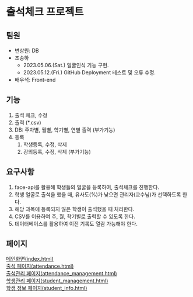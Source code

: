 # 출석체크 프로젝트

## 팀원
- 변상원: DB
- 조송하
    -  2023.05.06.(Sat.) 얼굴인식 기능 구현.
    -  2023.05.12.(Fri.) GitHub Deployment 테스트 및 오류 수정.
- 배우석: Front-end

## 기능
1. 출석 체크, 수정
2. 출력 (*.csv)
3. DB: 주차별, 월별, 학기별, 연별 출력 (부가기능)
4. 등록
    1. 학생등록, 수정, 삭제
    2. 강의등록, 수정, 삭제 (부가기능)

## 요구사항
1. face-api를 활용해 학생들의 얼굴을 등록하여, 출석체크를 진행한다.
2. 학생 얼굴로 출석을 했을 때, 유사도(%)가 낮으면 관리자(교수님)가 선택하도록 한다.
3. 해당 과목에 등록되지 않은 학생이 출석했을 때 처리한다.
4. CSV를 이용하여 주, 월, 학기별로 출력할 수 있도록 한다.
5. 데이터베이스를 활용하여 이전 기록도 열람 가능해야 한다.

## 페이지
[메인화면(index.html)](index.html)<br>
[출석 페이지(attendance.html)](attendance.html)<br>
[출석관리 페이지(attendance_management.html)](attendance_management.html)<br>
[학생관리 페이지(student_management.html)](student_management.html)<br>
[학생 정보 페이지(student_info.html)](student_info.html)<br>
